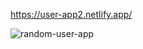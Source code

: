 https://user-app2.netlify.app/

![random-user-app](https://user-images.githubusercontent.com/94012183/163736928-95f00848-e1ec-4e0b-9aec-ed75d2a2ce42.gif)
